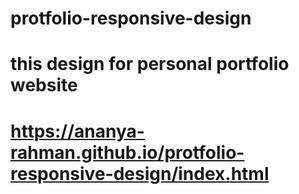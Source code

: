 # protfolio-responsive-design
# this design for personal portfolio website
# https://ananya-rahman.github.io/protfolio-responsive-design/index.html
